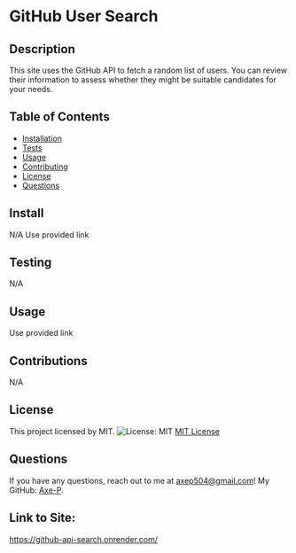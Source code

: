 # GitHub User Search

## Description
This site uses the GitHub API to fetch a random list of users. You can review their information to assess whether they might be suitable candidates for your needs.

## Table of Contents
- [Installation](#install)
- [Tests](#test)
- [Usage](#usage)
- [Contributing](#contributions)
- [License](#license)
- [Questions](#questions)

## Install
N/A Use provided link

## Testing
N/A

## Usage
Use provided link

## Contributions
N/A


## License
This project licensed by MIT.
![License: MIT](https://img.shields.io/badge/License-MIT-yellow.svg)
[MIT License](https://opensource.org/licenses/MIT)


## Questions
If you have any questions, reach out to me at [axep504@gmail.com](mailto:axep504@gmail.com)! My GitHub: [Axe-P](https://github.com/Axe-P).

## Link to Site:
https://github-api-search.onrender.com/

